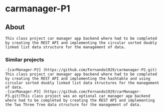 # carmanager-P1

## About
    This class project car manager app backend where had to be completed by creating the REST API and implementing the circular sorted doubly linked list data structure for the management of data.

### Similar projects
    -[carManager-P2] (https://github.com/Fernando1929/carmanager-P2.git) This class project car manager app backend where had to be completed by creating the REST API and implementing the hashtable and using circular sorted doubly linked list data structures for the management of data.
    -[carManager-P3] (https://github.com/Fernando1929/carManager-P3.git)This class project was an optional car manager app backend where had to be completed by creating the REST API and implementing the Two Three Tree data structure for the management of data.


